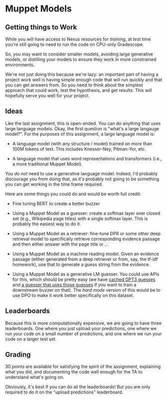 
Muppet Models
=============


Getting things to Work
----------------------

While you will have access to Nexus resources for *training*, at
*test* time you're still going to need to run the code on CPU-only
Gradescope.

So, you may want to consider smaller models, avoiding large generative
models, or distilling your models to ensure they work in more
constrained environments.

We're not just doing this because we're lazy: an important part of
having a project work well is having simple enough code that will run
quickly and that you can get answers from.  So you need to think about
the simplest approach that could work, test the hypothesis, and get
results.  This will hopefully serve you well for your project.

Ideas
-----

Like the last assignment, this is open-ended.  You can do anything
that uses large language models.  Okay, the first question is "what's
a large langauge model?".  For the purposes of this assignment, a
large language model is:

  * A language model (with any structure / model) trained on more than
    100M tokens of text.  This includes Knesser-Ney, Pitman-Yor, etc.
  
  * A language model that uses word representations and transformers
    (i.e., a more traditional Muppet Model).

You *do not* need to use a generative language model.  Indeed, I'd
probably discourage you from doing that, as it's probably not going to
be something you can get working in the time frame required.

Here are some things you could do and would be worth full credit:

 * Fine tuning BERT to create a better buzzer

 * Using a Muppet Model as a guesser: create a softmax layer over
   closed set (e.g., Wikipedia page titles) with a single softmax
   layer.  This is probably the easiest way to do it.

 * Using a Muppet Model as a retriever: fine-tune DPR or some other
   deep retrieval model to specifically retrieve corresponding
   evidence passage and then either answer with the page title or ...

 * Using a Muppet Model as a machine reading model.  Given an evidence
   passage (either generated from a deep retriever or from, say, the
   tf-idf homework), use that to generate a guess string from the
   evidence.

 * Using a Muppet Model as a generative LM guesser.  You could use APIs for
   this, which should be pretty easy (we have [cached GPT3
   guesses](https://github.com/Pinafore/848Q/blob/main/models/gpt_cache.tar.gz)
   and [a guesser that uses those
   guesses](https://github.com/Pinafore/848Q/blob/main/muppet/gpr_guesser.py)
   if you want to train a downstream buzzer on that).  The *hard mode* version
   of this would be to use DPO to make it work better specifically on this
   dataset.

Leaderboards
------------

Because this is more computationally expensive, we are going to have
three leaderboards.  One where you just upload your predictions, one
where we run your code on a small number of predictions, and one where
we run your code on a larger test set.

Grading
-------

30 points are available for satisfying the spirit of the assignment,
explaining what you did, and documenting the code well enough for the
TA to understand what's going on.

Obviously, it's best if you can do all the leaderboards!  But you are
only required to do it on the "upload predictions" leaderboard.
